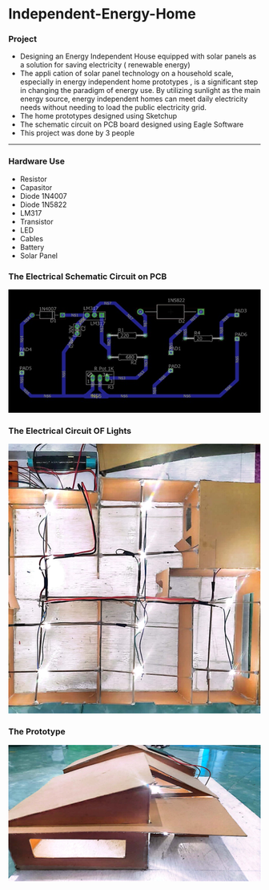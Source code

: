 # Independent-Energy-Home

### Project 
- Designing an Energy Independent House equipped with solar panels as a solution for saving electricity ( renewable energy)
- The appli cation of solar panel technology on a household scale, especially in energy independent home prototypes , is a significant step in changing the paradigm of energy use. By utilizing sunlight as the main energy source, energy independent homes can meet daily electricity needs without needing to load the public electricity grid.
- The home prototypes designed using Sketchup
- The schematic circuit on PCB board designed using Eagle Software
- This project was done by 3 people
  
---
### Hardware Use
- Resistor 
- Capasitor
- Diode 1N4007
- Diode 1N5822
- LM317
- Transistor
- LED
- Cables
- Battery
- Solar Panel
  
### The Electrical Schematic Circuit on PCB
![My Image](circuit.jpeg)

### The Electrical Circuit OF Lights
![My Image](led.jpeg)

### The Prototype
![My Image](prototypr.jpeg)

